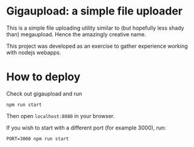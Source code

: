 # Gigaupload: a simple file uploader

This is a simple file uploading utility similar to (but hopefully less shady than) megaupload. Hence the amazingly creative name.

This project was developed as an exercise to gather experience working with nodejs webapps.  

# How to deploy

Check out gigaupload and run

```
npm run start
```

Then open `localhost:8080` in your browser. 

If you wish to start with a different port (for example 3000), run:

```
PORT=3000 npm run start
```

